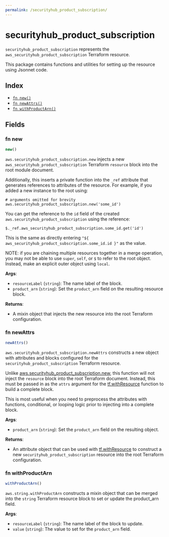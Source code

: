 ```yaml
---
permalink: /securityhub_product_subscription/
---
```


# securityhub_product_subscription

`securityhub_product_subscription` represents the `aws_securityhub_product_subscription` Terraform resource.



This package contains functions and utilities for setting up the resource using Jsonnet code.


## Index

* [`fn new()`](#fn-new)
* [`fn newAttrs()`](#fn-newattrs)
* [`fn withProductArn()`](#fn-withproductarn)

## Fields

### fn new

```ts
new()
```


`aws.securityhub_product_subscription.new` injects a new `aws_securityhub_product_subscription` Terraform `resource`
block into the root module document.

Additionally, this inserts a private function into the `_ref` attribute that generates references to attributes of the
resource. For example, if you added a new instance to the root using:

    # arguments omitted for brevity
    aws.securityhub_product_subscription.new('some_id')

You can get the reference to the `id` field of the created `aws.securityhub_product_subscription` using the reference:

    $._ref.aws_securityhub_product_subscription.some_id.get('id')

This is the same as directly entering `"${ aws_securityhub_product_subscription.some_id.id }"` as the value.

NOTE: if you are chaining multiple resources together in a merge operation, you may not be able to use `super`, `self`,
or `$` to refer to the root object. Instead, make an explicit outer object using `local`.

**Args**:
  - `resourceLabel` (`string`): The name label of the block.
  - `product_arn` (`string`): Set the `product_arn` field on the resulting resource block.

**Returns**:
- A mixin object that injects the new resource into the root Terraform configuration.


### fn newAttrs

```ts
newAttrs()
```


`aws.securityhub_product_subscription.newAttrs` constructs a new object with attributes and blocks configured for the `securityhub_product_subscription`
Terraform resource.

Unlike [aws.securityhub_product_subscription.new](#fn-new), this function will not inject the `resource`
block into the root Terraform document. Instead, this must be passed in as the `attrs` argument for the
[tf.withResource](https://github.com/tf-libsonnet/core/tree/main/docs#fn-withresource) function to build a complete block.

This is most useful when you need to preprocess the attributes with functions, conditional, or looping logic prior to
injecting into a complete block.

**Args**:
  - `product_arn` (`string`): Set the `product_arn` field on the resulting object.

**Returns**:
  - An attribute object that can be used with [tf.withResource](https://github.com/tf-libsonnet/core/tree/main/docs#fn-withresource) to construct a new `securityhub_product_subscription` resource into the root Terraform configuration.


### fn withProductArn

```ts
withProductArn()
```

`aws.string.withProductArn` constructs a mixin object that can be merged into the `string`
Terraform resource block to set or update the product_arn field.



**Args**:
  - `resourceLabel` (`string`): The name label of the block to update.
  - `value` (`string`): The value to set for the `product_arn` field.
